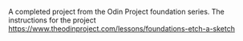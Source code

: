 A completed project from the Odin Project foundation series. The instructions for the project https://www.theodinproject.com/lessons/foundations-etch-a-sketch

